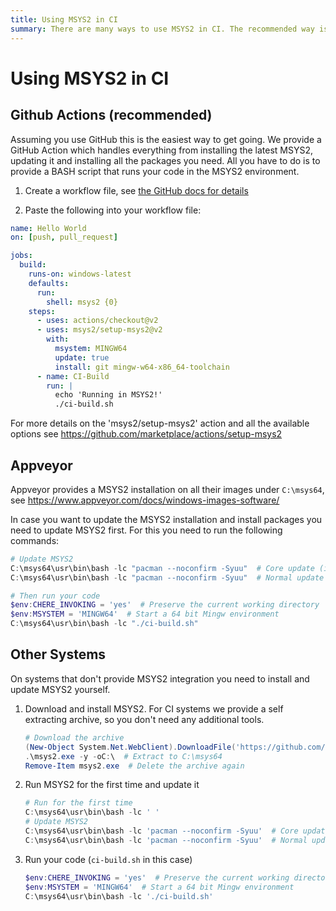 ```yaml
---
title: Using MSYS2 in CI
summary: There are many ways to use MSYS2 in CI. The recommended way is Github Actions.
---
```

# Using MSYS2 in CI

## Github Actions (recommended)

Assuming you use GitHub this is the easiest way to get going. We provide a
GitHub Action which handles everything from installing the latest MSYS2,
updating it and installing all the packages you need. All you have to do is to
provide a BASH script that runs your code in the MSYS2 environment.

1) Create a workflow file, see [the GitHub docs for details](https://docs.github.com/en/actions/configuring-and-managing-workflows/configuring-a-workflow#creating-a-workflow-file)

2) Paste the following into your workflow file:

```yaml
name: Hello World
on: [push, pull_request]

jobs:
  build:
    runs-on: windows-latest
    defaults:
      run:
        shell: msys2 {0}
    steps:
      - uses: actions/checkout@v2
      - uses: msys2/setup-msys2@v2
        with:
          msystem: MINGW64
          update: true
          install: git mingw-w64-x86_64-toolchain
      - name: CI-Build
        run: |
          echo 'Running in MSYS2!'
          ./ci-build.sh
```

For more details on the 'msys2/setup-msys2' action and all the available options
see https://github.com/marketplace/actions/setup-msys2

## Appveyor

Appveyor provides a MSYS2 installation on all their images under `C:\msys64`,
see https://www.appveyor.com/docs/windows-images-software/

In case you want to update the MSYS2 installation and install packages you need
to update MSYS2 first. For this you need to run the following commands:

```powershell
# Update MSYS2
C:\msys64\usr\bin\bash -lc "pacman --noconfirm -Syuu"  # Core update (in case any core packages are outdated)
C:\msys64\usr\bin\bash -lc "pacman --noconfirm -Syuu"  # Normal update

# Then run your code
$env:CHERE_INVOKING = 'yes'  # Preserve the current working directory
$env:MSYSTEM = 'MINGW64'  # Start a 64 bit Mingw environment
C:\msys64\usr\bin\bash -lc "./ci-build.sh"
```

## Other Systems

On systems that don't provide MSYS2 integration you need to install and update
MSYS2 yourself.

1) Download and install MSYS2. For CI systems we provide a self extracting 
   archive, so you don't need any additional tools.

   ```powershell
   # Download the archive
   (New-Object System.Net.WebClient).DownloadFile('https://github.com/msys2/msys2-installer/releases/download/nightly-x86_64/msys2-base-x86_64-latest.sfx.exe', 'msys2.exe')
   .\msys2.exe -y -oC:\  # Extract to C:\msys64
   Remove-Item msys2.exe  # Delete the archive again
   ```

2) Run MSYS2 for the first time and update it

   ```powershell
   # Run for the first time
   C:\msys64\usr\bin\bash -lc ' '
   # Update MSYS2
   C:\msys64\usr\bin\bash -lc 'pacman --noconfirm -Syuu'  # Core update (in case any core packages are outdated)
   C:\msys64\usr\bin\bash -lc 'pacman --noconfirm -Syuu'  # Normal update
   ```

3) Run your code (`ci-build.sh` in this case)

   ```powershell
   $env:CHERE_INVOKING = 'yes'  # Preserve the current working directory
   $env:MSYSTEM = 'MINGW64'  # Start a 64 bit Mingw environment
   C:\msys64\usr\bin\bash -lc './ci-build.sh'
   ```
